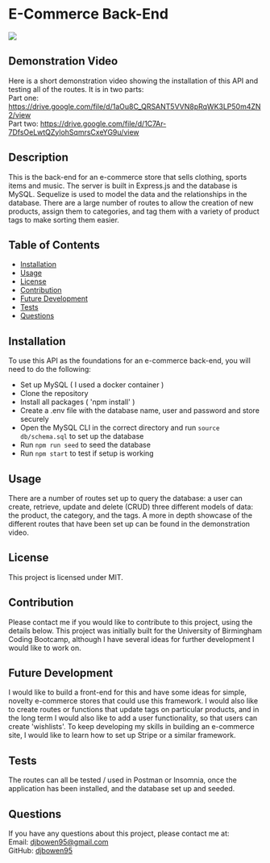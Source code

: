 # E-Commerce Back-End
<img src="https://img.shields.io/badge/license-MIT-green.svg">

## Demonstration Video
Here is a short demonstration video showing the installation of this API and testing all of the routes. It is in two parts:  
Part one: https://drive.google.com/file/d/1aOu8C_QRSANT5VVN8pRqWK3LP50m4ZN2/view  
Part two: https://drive.google.com/file/d/1C7Ar-7DfsOeLwtQZylohSqmrsCxeYG9u/view
    
## Description
This is the back-end for an e-commerce store that sells clothing, sports items and music. The server is built in Express.js and the database is MySQL. Sequelize is used to model the data and the relationships in the database. There are a large number of routes to allow the creation of new products, assign them to categories, and tag them with a variety of product tags to make sorting them easier.
    
## Table of Contents
    
* [Installation](#installation)
* [Usage](#usage)
* [License](#license)
* [Contribution](#contribution)
* [Future Development](#Future)
* [Tests](#tests)
* [Questions](#questions)
    
## Installation
To use this API as the foundations for an e-commerce back-end, you will need to do the following:
 - Set up MySQL ( I used a docker container )
 - Clone the repository
 - Install all packages ( 'npm install' )
 - Create a .env file with the database name, user and password and store securely
 - Open the MySQL CLI in the correct directory and run `source db/schema.sql` to set up the database
 - Run `npm run seed` to seed the database
 - Run `npm start` to test if setup is working
 
## Usage
There are a number of routes set up to query the database: a user can create, retrieve, update and delete (CRUD) three different models of data: the product, the category, and the tags. A more in depth showcase of the different routes that have been set up can be found in the demonstration video.

## License
This project is licensed under MIT.
    
## Contribution
Please contact me if you would like to contribute to this project, using the details below. This project was initially built for the University of Birmingham Coding Bootcamp, although I have several ideas for further development I would like to work on.

## Future Development
I would like to build a front-end for this and have some ideas for simple, novelty e-commerce stores that could use this framework. I would also like to create routes or functions that update tags on particular products, and in the long term I would also like to add a user functionality, so that users can create 'wishlists'. To keep developing my skills in building an e-commerce site, I would like to learn how to set up Stripe or a similar framework. 

## Tests
The routes can all be tested / used in Postman or Insomnia, once the application has been installed, and the database set up and seeded.

## Questions
If you have any questions about this project, please contact me at:  
Email: djbowen95@gmail.com  
GitHub: [djbowen95](https://github.com/djbowen95)  